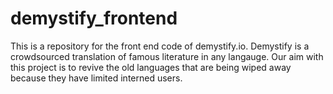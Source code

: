 # demystify_frontend
This is a repository for the front end code of demystify.io. Demystify is a crowdsourced translation of famous literature in any langauge. Our aim with this project is to revive the old languages that are being wiped away because they have limited interned users.
